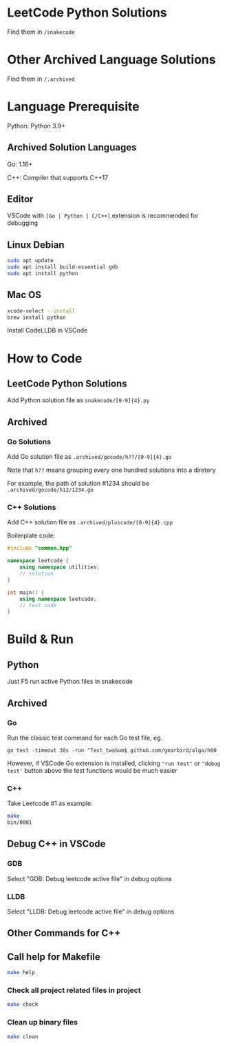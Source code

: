 # LeetCode Python Solutions

Find them in ```/snakecode```

# Other Archived Language Solutions

Find them in ```/.archived```

# Language Prerequisite

Python: Python 3.9+

## Archived Solution Languages
Go: 1.16+

C++: Compiler that supports C++17

## Editor
VSCode with ```[Go | Python | C/C++]``` extension is recommended for debugging

## Linux Debian
```bash
sudo apt update
sudo apt install build-essential gdb
sudo apt install python
```

## Mac OS
```bash
xcode-select --install
brew install python
```
Install CodeLLDB in VSCode

# How to Code
## LeetCode Python Solutions
Add Python solution file as ```snakecode/[0-9]{4}.py```

## Archived
### Go Solutions
Add Go solution file as ```.archived/gocode/h??/[0-9]{4}.go```

Note that ```h??``` means grouping every one hundred solutions into a diretory

For example, the path of solution #1234 should be ```.archived/gocode/h12/1234.go```

### C++ Solutions
Add C++ solution file as ```.archived/pluscode/[0-9]{4}.cpp```

Boilerplate code:
```cpp
#include "common.hpp"

namespace leetcode {
    using namespace utilities;
    // solution
}

int main() {
    using namespace leetcode;
    // test code
}
```

# Build & Run
## Python
Just F5 run active Python files in snakecode

## Archived
### Go
Run the classic test command for each Go test file, eg.

```go test -timeout 30s -run ^Test_twoSum$ github.com/gearbird/algo/h00 ```

However, if VSCode Go extension is installed, clicking ```"run test"``` or ```"debug test'``` button above the test functions would be much easier

### C++
Take Leetcode #1 as example:
```bash
make
bin/0001
```

## Debug C++ in VSCode
### GDB
Select "GDB: Debug leetcode active file" in debug options

### LLDB
Select "LLDB: Debug leetcode active file" in debug options

## Other Commands for C++
## Call help for Makefile
```bash
make help
```

### Check all project related files in project
```bash
make check
```

### Clean up binary files
```bash
make clean
```
